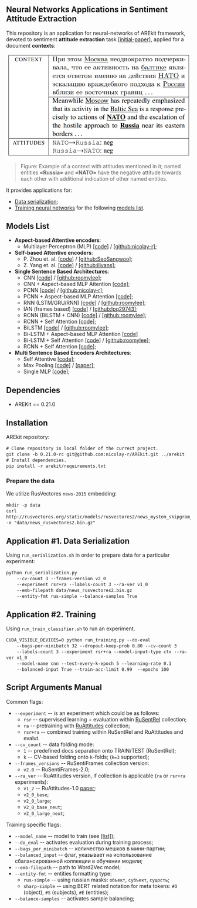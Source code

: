 ## Neural Networks Applications in Sentiment Attitude Extraction 

This repository is an application for neural-networks of AREkit framework, devoted 
to sentiment **attitude extraction** task [[initial-paper]](https://arxiv.org/pdf/1808.08932.pdf), applied for a document **contexts**:

![](docs/task-intro.png)
> Figure: Example of a context with attitudes mentioned in
it; named entities **«Russia»** and **«NATO»** have the negative attitude towards each other with additional indication of other
named entities.

It provides applications for:
* [Data serialization](#application-1-data-serialization);
* [Training neural networks](#application-2-training) for the following [models list](#models-list).

## Models List

* **Aspect-based Attentive encoders**:
    - Multilayer Perceptron (MLP)
        [[code]](https://github.com/nicolay-r/AREkit/tree/0.20.5-rc/contrib/networks/attention/architectures/mlp.py) /
        [[github:nicolay-r]](https://github.com/nicolay-r/mlp-attention);
* **Self-based Attentive encoders**:
    - P. Zhou et. al.
        [[code]](https://github.com/nicolay-r/AREkit/tree/0.20.5-rc/contrib/networks/attention/architectures/self_p_zhou.py) /
        [[github:SeoSangwoo]](https://github.com/SeoSangwoo/Attention-Based-BiLSTM-relation-extraction);
    - Z. Yang et. al.
        [[code]](https://github.com/nicolay-r/AREkit/tree/0.20.5-rc/contrib/networks/attention/architectures/self_z_yang.py) /
        [[github:ilivans]](https://github.com/ilivans/tf-rnn-attention);
* **Single Sentence Based Architectures**:
    - CNN
        [[code]](https://github.com/nicolay-r/AREkit/tree/0.20.5-rc/contrib/networks/context/architectures/cnn.py) /
        [[github:roomylee]](https://github.com/roomylee/cnn-relation-extraction);
    - CNN + Aspect-based MLP Attention
        [[code]](https://github.com/nicolay-r/AREkit/tree/0.20.5-rc/contrib/networks/context/architectures/base/att_cnn_base.py);
    - PCNN
        [[code]](https://github.com/nicolay-r/AREkit/tree/0.20.5-rc/contrib/networks/context/architectures/pcnn.py) /
        [[github:nicolay-r]](https://github.com/nicolay-r/sentiment-pcnn);
    - PCNN + Aspect-based MLP Attention
        [[code]](https://github.com/nicolay-r/AREkit/tree/0.20.5-rc/contrib/networks/context/architectures/base/att_pcnn_base.py);
    - RNN (LSTM/GRU/RNN)
        [[code]](https://github.com/nicolay-r/AREkit/tree/0.20.5-rc/contrib/networks/context/architectures/rnn.py) /
        [[github:roomylee]](https://github.com/roomylee/rnn-text-classification-tf);
    - IAN (frames based)
        [[code]](https://github.com/nicolay-r/AREkit/tree/0.20.5-rc/contrib/networks/context/architectures/ian_frames.py) /
        [[github:lpq29743]](https://github.com/lpq29743/IAN);
    - RCNN (BiLSTM + CNN)
        [[code]](https://github.com/nicolay-r/AREkit/tree/0.20.5-rc/contrib/networks/context/architectures/rcnn.py) /
        [[github:roomylee]](https://github.com/roomylee/rcnn-text-classification);
    - RCNN + Self Attention
        [[code]](https://github.com/nicolay-r/AREkit/tree/0.20.5-rc/contrib/networks/context/architectures/rcnn_self.py);
    - BiLSTM
        [[code]](https://github.com/nicolay-r/AREkit/tree/0.20.5-rc/contrib/networks/context/architectures/bilstm.py) /
        [[github:roomylee]](https://github.com/roomylee/rnn-text-classification-tf);
    - Bi-LSTM + Aspect-based MLP Attention 
        [[code]](https://github.com/nicolay-r/AREkit/tree/0.20.5-rc/contrib/networks/context/architectures/base/att_bilstm_base.py)
    - Bi-LSTM + Self Attention
        [[code]](https://github.com/nicolay-r/AREkit/tree/0.20.5-rc/contrib/networks/context/architectures/self_att_bilstm.py) /
        [[github:roomylee]](https://github.com/roomylee/self-attentive-emb-tf);
    - RCNN + Self Attention
        [[code]](https://github.com/nicolay-r/AREkit/tree/0.20.5-rc/contrib/networks/context/architectures/att_self_rcnn.py);
* **Multi Sentence Based Encoders Architectures**:
    - Self Attentive 
        [[code]](https://github.com/nicolay-r/AREkit/tree/0.20.5-rc/contrib/networks/multi/architectures/att_self.py);
    - Max Pooling
        [[code]](https://github.com/nicolay-r/AREkit/tree/0.20.5-rc/contrib/networks/multi/architectures/max_pooling.py) /
        [[paper]](https://pdfs.semanticscholar.org/8731/369a707046f3f8dd463d1fd107de31d40a24.pdf);
    - Single MLP
        [[code]](https://github.com/nicolay-r/AREkit/tree/0.20.5-rc/contrib/networks/multi/architectures/base/base_single_mlp.py);

## Dependencies

* AREKit == 0.21.0

## Installation

AREkit repository:
```shell script
# Clone repository in local folder of the currect project. 
git clone -b 0.21.0-rc git@github.com:nicolay-r/AREkit.git ../arekit
# Install dependencies.
pip install -r arekit/requirements.txt
```

### Prepare the data

We utilize RusVectores `news-2015` embedding:
```shell script
mkdir -p data
curl http://rusvectores.org/static/models/rusvectores2/news_mystem_skipgram_1000_20_2015.bin.gz -o "data/news_rusvectores2.bin.gz"
```

## Application #1. Data Serialization

Using `run_serialization.sh` in order to prepare data for a particular experiment:

```shell script
python run_serialization.py 
    --cv-count 3 --frames-version v2_0 
    --experiment rsr+ra --labels-count 3 --ra-ver v1_0
    --emb-filepath data/news_rusvectores2.bin.gz 
    --entity-fmt rus-simple --balance-samples True
```

## Application #2. Training

Using `run_train_classifier.sh` to run an experiment.

```shell script
CUDA_VISIBLE_DEVICES=0 python run_training.py --do-eval 
    --bags-per-minibatch 32 --dropout-keep-prob 0.80 --cv-count 3 
    --labels-count 3 --experiment rsr+ra --model-input-type ctx --ra-ver v1_0
    --model-name cnn --test-every-k-epoch 5 --learning-rate 0.1 
    --balanced-input True --train-acc-limit 0.99  --epochs 100
```

## Script Arguments Manual

Common flags:
* `--experiment` -- is an experiment which could be as follows:
    * `rsr` -- supervised learning + evaluation within [RuSentRel](https://github.com/nicolay-r/RuSentRel) collection;
    * `ra` -- pretraining with [RuAttitudes](https://github.com/nicolay-r/RuAttitudes) collection;
    * `rsr+ra` -- combined training within RuSentRel and RuAttitudes and evalut.
* `--cv_count` -- data folding mode:
    * `1` -- predefined docs separation onto TRAIN/TEST (RuSentRel);
    * `k` -- CV-based folding onto `k`-folds; (`k=3` supported);
* `--frames_versions` -- RuSentiFrames collection version:
    * `v2.0` -- RuSentiFrames-2.0;
* `--ra_ver` -- RuAttitudes version, if collection is applicable (`ra` or `rsr+ra` experiments):
    * `v1_2` -- RuAttitudes-1.0 [paper](https://www.aclweb.org/anthology/R19-1118/);
    * `v2_0_base`;
    * `v2_0_large`;
    * `v2_0_base_neut`;
    * `v2_0_large_neut`;
    
Training specific flags:
* `--model_name` -- model to train (see [[list]](#models-list));
* `--do_eval` -- activates evaluation during training process;
* `--bags_per_minibatch` -- количество мешков в мини-партии;
* `--balanced_input` -- флаг, указывает на использование сбалансированной коллекции в обучении модели;
* `--emb-filepath` -- path to Word2Vec model;
* `--entity-fmt` -- entities formatting type:
    * `rus-simple`  -- using russian masks: `объект`, `субъект`, `сущость`;
    * `sharp-simple` -- using BERT related notation for meta tokens: `#O` (object), `#S` (subjects), `#E` (entities);
* `--balance-samples` -- activates sample balancing;

